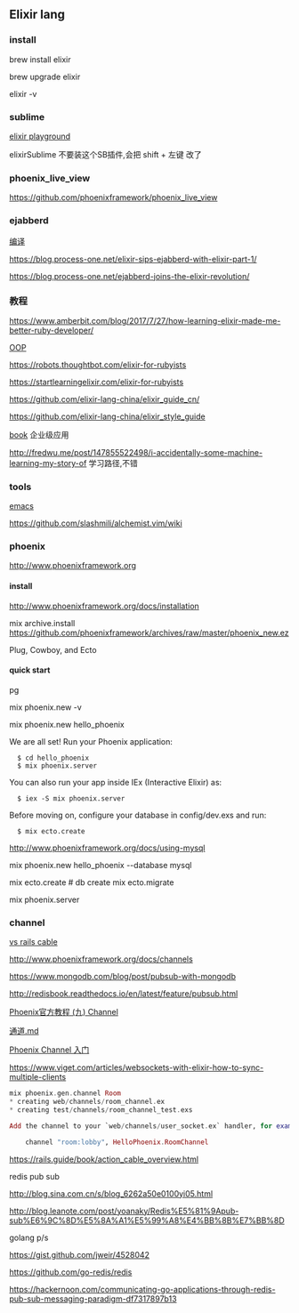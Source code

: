 Elixir lang
-----

### install

brew install elixir

brew upgrade elixir

elixir -v

### sublime

[elixir playground](http://elixirplayground.com/)

elixirSublime 不要装这个SB插件,会把 shift + 左键 改了

### phoenix_live_view

https://github.com/phoenixframework/phoenix_live_view

### ejabberd

[编译](https://docs.ejabberd.im/developer/extending-ejabberd/elixir/)

https://blog.process-one.net/elixir-sips-ejabberd-with-elixir-part-1/

https://blog.process-one.net/ejabberd-joins-the-elixir-revolution/

### 教程

https://www.amberbit.com/blog/2017/7/27/how-learning-elixir-made-me-better-ruby-developer/

[OOP](http://mikepackdev.com/blog_posts/45-object-orientation-in-ruby-and-elixir)

https://robots.thoughtbot.com/elixir-for-rubyists

https://startlearningelixir.com/elixir-for-rubyists

https://github.com/elixir-lang-china/elixir_guide_cn/

https://github.com/elixir-lang-china/elixir_style_guide

[book](https://github.com/elixir-lang-china/etudes-for-elixir)  企业级应用

http://fredwu.me/post/147855522498/i-accidentally-some-machine-learning-my-story-of 学习路径,不错

### tools

[emacs](https://github.com/tonini/alchemist.el)

https://github.com/slashmili/alchemist.vim/wiki

### phoenix

http://www.phoenixframework.org

#### install

  http://www.phoenixframework.org/docs/installation

  mix archive.install https://github.com/phoenixframework/archives/raw/master/phoenix_new.ez

  Plug, Cowboy, and Ecto


#### quick start

  pg

  mix phoenix.new -v

  mix phoenix.new hello_phoenix

  We are all set! Run your Phoenix application:

      $ cd hello_phoenix
      $ mix phoenix.server

  You can also run your app inside IEx (Interactive Elixir) as:

      $ iex -S mix phoenix.server

  Before moving on, configure your database in config/dev.exs and run:

      $ mix ecto.create

  http://www.phoenixframework.org/docs/using-mysql

  mix phoenix.new hello_phoenix --database mysql

  mix ecto.create # db create
  mix ecto.migrate

  mix phoenix.server

### channel 

[vs rails cable](https://dockyard.com/blog/2016/08/09/phoenix-channels-vs-rails-action-cable)

http://www.phoenixframework.org/docs/channels

https://www.mongodb.com/blog/post/pubsub-with-mongodb

http://redisbook.readthedocs.io/en/latest/feature/pubsub.html

[Phoenix官方教程 (九) Channel](https://my.oschina.net/ljzn/blog/734329)


[通道.md](https://github.com/mydearxym/phoenix-doc-in-chinese/blob/master/G_%E9%80%9A%E9%81%93.md)


[Phoenix Channel 入门](http://elixir-cn.com/posts/23)

https://www.viget.com/articles/websockets-with-elixir-how-to-sync-multiple-clients

```elixir
mix phoenix.gen.channel Room
* creating web/channels/room_channel.ex
* creating test/channels/room_channel_test.exs

Add the channel to your `web/channels/user_socket.ex` handler, for example:

    channel "room:lobby", HelloPhoenix.RoomChannel

```

https://rails.guide/book/action_cable_overview.html

redis pub sub

http://blog.sina.com.cn/s/blog_6262a50e0100yi05.html

http://blog.leanote.com/post/yoanaky/Redis%E5%81%9Apub-sub%E6%9C%8D%E5%8A%A1%E5%99%A8%E4%BB%8B%E7%BB%8D

golang  p/s

https://gist.github.com/jweir/4528042

https://github.com/go-redis/redis

https://hackernoon.com/communicating-go-applications-through-redis-pub-sub-messaging-paradigm-df7317897b13
